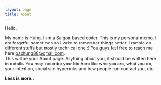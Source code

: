```yaml
---
layout: page
title: About
---
```


Hello.

My name is Hưng. I am a Saigon-based coder. This is my personal memo. I am forgetful sometimes so I write to remember things better. I ramble on different stuffs but mostly technical one :) You guys feel free to reach me here baohung88@gmail.com.  
This will be your About page. Anything about you, it should be written here in details. You may describe your bio here like who you are, what you do, your intention, social site hyperlinks and how people can contact you, etc.

**Less is more..**
